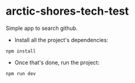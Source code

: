 # arctic-shores-tech-test

Simple app to search github.

- Install all the project's dependencies:
```
npm install
```
- Once that's done, run the project:
```
npm run dev
```
